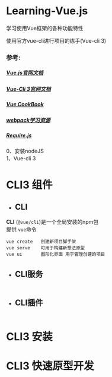 # Learning-Vue.js
学习使用Vue框架的各种功能特性

使用官方vue-cli进行项目的练手(Vue-cli 3)

### 参考:
  ##### [Vue.js官网文档](https://cn.vuejs.org/v2/guide/)    
  ##### [Vue-Cli 3官网文档](https://cli.vuejs.org/zh/guide/)
  ##### [Vue CookBook](https://cn.vuejs.org/v2/cookbook/)  
  ##### [webpack学习资源](https://github.com/kraaas/webpack-tutorial-collection)  
  ##### [Require.js](http://www.requirejs.cn/)  
  
  0、安装nodeJS  
  1、Vue-cli 3
  # CLI3 组件
  -  ## CLI
  **CLI** (```@vue/cli```)是一个全局安装的npm包  
  提供 ```vue```命令    
  ```
  vue create   创建新项目脚手架
  vue serve    可用于构建新想法原型
  vue ui       图形化界面 用于管理创建的项目
  ```
  
  -  ## CLI服务
  
  ```
  
  ```
  
  -  ## CLI插件
  
  ```
  
  ```
  # CLI3 安装
  
  # CLI3 快速原型开发
  
  
